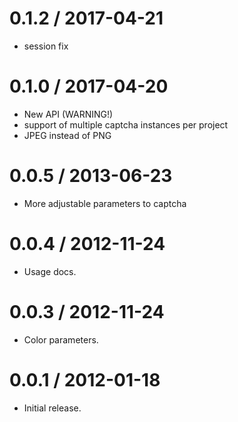 0.1.2 / 2017-04-21
==================

  * session fix

0.1.0 / 2017-04-20
==================

  * New API (WARNING!)
  * support of multiple captcha instances per project
  * JPEG instead of PNG

0.0.5 / 2013-06-23
==================

  * More adjustable parameters to captcha

0.0.4 / 2012-11-24
==================

  * Usage docs.


0.0.3 / 2012-11-24
==================

  * Color parameters.


0.0.1 / 2012-01-18
==================

  * Initial release.
